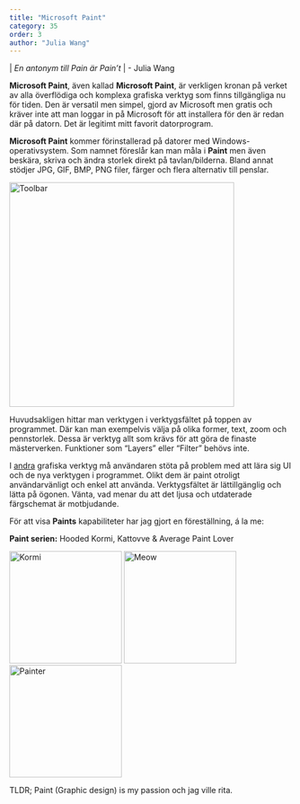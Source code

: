 ```yaml
---
title: "Microsoft Paint"
category: 35
order: 3
author: "Julia Wang"
---
```


| *En antonym till Pain är Pain’t*
| - Julia Wang

**Microsoft Paint**, även kallad **Microsoft Paint**, är verkligen kronan på verket av alla överflödiga och komplexa grafiska verktyg som finns tillgängliga nu för tiden. Den är versatil men simpel, gjord av Microsoft men gratis och kräver inte att man loggar in på Microsoft för att installera för den är redan där på datorn. Det är legitimt mitt favorit datorprogram.

**Microsoft Paint** kommer förinstallerad på datorer med Windows-operativsystem. Som namnet föreslår kan man måla i **Paint** men även beskära, skriva och ändra storlek direkt på tavlan/bilderna. Bland annat stödjer JPG, GIF, BMP, PNG filer, färger och flera alternativ till penslar.

<img src="https://dbuggen.s3-eu-west-1.amazonaws.com/2021-05-03-paintartikel/paint-toolbar.png" alt="Toolbar" width="400"/>

Huvudsakligen hittar man verktygen i verktygsfältet på toppen av programmet. Där kan man exempelvis välja på olika former, text, zoom och pennstorlek. Dessa är verktyg allt som krävs för att göra de finaste mästerverken. Funktioner som “Layers” eller “Filter” behövs inte.

I [andra](https://www.daz3d.com/) grafiska verktyg må användaren stöta på problem med att lära sig UI och de nya verktygen i programmet. Olikt dem är paint otroligt användarvänligt och enkel att använda. Verktygsfältet är lättillgänglig och lätta på ögonen. Vänta, vad menar du att det ljusa och utdaterade färgschemat är motbjudande.

För att visa **Paints** kapabiliteter har jag gjort en föreställning, á la me:

**Paint serien:** Hooded Kormi, Kattovve & Average Paint Lover

<img src="https://dbuggen.s3-eu-west-1.amazonaws.com/2021-05-03-paintartikel/kormicloudhood.png" alt="Kormi" height="200"/> <img src="https://dbuggen.s3-eu-west-1.amazonaws.com/2021-05-03-paintartikel/cat-ovve.png" alt="Meow" height="200"/> <img src="https://dbuggen.s3-eu-west-1.amazonaws.com/2021-05-03-paintartikel/paintlover.png" alt="Painter" height="200"/>

TLDR; Paint (Graphic design) is my passion och jag ville rita.
